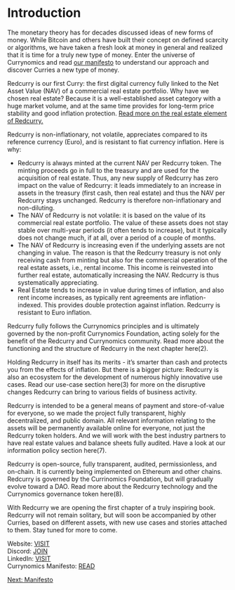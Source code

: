 # Introduction
The monetary theory has for decades discussed ideas of new forms of money. While Bitcoin and others have built their concept on defined scarcity or algorithms, we have taken a fresh look at money in general and realized that it is time for a truly new type of money. Enter the universe of Currynomics and read [our manifesto](https://redcurry.co/manifesto) to understand our approach and discover Curries a new type of money.

Redcurry is our first Curry: the first digital currency fully linked to the Net Asset Value (NAV) of a commercial real estate portfolio. Why have we chosen real estate? Because it is a well-established asset category with a huge market volume, and at the same time provides for long-term price stability and good inflation protection. [Read more on the real estate element of Redcurry.](asset/treasury/economics.md)

Redcurry is non-inflationary, not volatile, appreciates compared to its reference currency (Euro), and is resistant to fiat currency inflation. Here is why:

* Redcurry is always minted at the current NAV per Redcurry token. The minting proceeds go in full to the treasury and are used for the acquisition of real estate. Thus, any new supply of Redcurry has zero impact on the value of Redcurry: it leads immediately to an increase in assets in the treasury (first cash, then real estate) and thus the NAV per Redcurry stays unchanged. Redcurry is therefore non-inflationary and non-diluting.
* The NAV of Redcurry is not volatile: it is based on the value of its commercial real estate portfolio. The value of these assets does not stay stable over multi-year periods (it often tends to increase), but it typically does not change much, if at all, over a period of a couple of months.
* The NAV of Redcurry is increasing even if the underlying assets are not changing in value. The reason is that the Redcurry treasury is not only receiving cash from minting but also for the commercial operation of the real estate assets, i.e., rental income. This income is reinvested into further real estate, automatically increasing the NAV. Redcurry is thus systematically appreciating.
* Real Estate tends to increase in value during times of inflation, and also rent income increases, as typically rent agreements are inflation-indexed. This provides double protection against inflation. Redcurry is resistant to Euro inflation.

Redcurry fully follows the Currynomics principles and is ultimately governed by the non-profit Currynomics Foundation, acting solely for the benefit of the Redcurry and Currynomics community. Read more about the functioning and the structure of Redcurry in the next chapter here(2).

Holding Redcurry in itself has its merits - it’s smarter than cash and protects you from the effects of inflation. But there is a bigger picture: Redcurry is also an ecosystem for the development of numerous highly innovative use cases. Read our use-case section here(3) for more on the disruptive changes Redcurry can bring to various fields of business activity.


Redcurry is intended to be a general means of payment and store-of-value for everyone, so we made the project fully transparent, highly decentralized, and public domain. All relevant information relating to the assets will be permanently available online for everyone, not just the Redcurry token holders. And we will work with the best industry partners to have real estate values and balance sheets fully audited. Have a look at our information policy section here(7).

Redcurry is open-source, fully transparent, audited, permissionless, and on-chain. It is currently being implemented on Ethereum and other chains. Redcurry is governed by the Currinomics Foundation, but will gradually evolve toward a DAO. Read more about the Redcurry technology and the Currynomics governance token here(8).

With Redcurry we are opening the first chapter of a truly inspiring book. Redcurry will not remain solitary, but will soon be accompanied by other Curries, based on different assets, with new use cases and stories attached to them. Stay tuned for more to come.




<!-- Telegram: [INSERT]   -->
<!-- Telegram (announcements): <a href="https://t.me/redcurryupdates" target="_blank">JOIN</a>   -->
Website: <a href="https://redcurry.co" target="_blank">VISIT</a>   
Discord: <a href="https://discord.gg/z8kgCvxtea" target="_blank">JOIN</a>    
LinkedIn: <a href="https://www.linkedin.com/company/86164816" target="_blank">VISIT</a>    
Currynomics Manifesto: <a href="https://redcurry.co/manifesto" target="_blank">READ</a>     
<!-- Twitter: [to be published]   -->
<!-- Foundation deed: [to be published]   -->
<!-- Governance (discussion):[INSERT]  
Governance (voting): tbd -->

[Next: Manifesto](whitepaper/manifesto.md)
